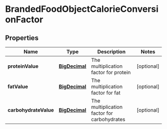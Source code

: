 # BrandedFoodObjectCalorieConversionFactor

## Properties
Name | Type | Description | Notes
------------ | ------------- | ------------- | -------------
**proteinValue** | [**BigDecimal**](BigDecimal.md) | The multiplication factor for protein |  [optional]
**fatValue** | [**BigDecimal**](BigDecimal.md) | The multiplication factor for fat |  [optional]
**carbohydrateValue** | [**BigDecimal**](BigDecimal.md) | The multiplication factor for carbohydrates |  [optional]
